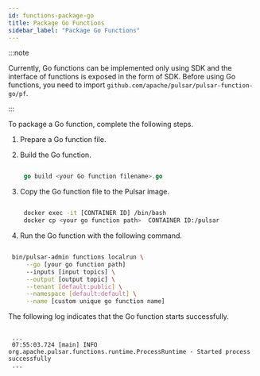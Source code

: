 ```yaml
---
id: functions-package-go
title: Package Go Functions
sidebar_label: "Package Go Functions"
---
```


:::note

Currently, Go functions can be implemented only using SDK and the interface of functions is exposed in the form of SDK. Before using Go functions, you need to import `github.com/apache/pulsar/pulsar-function-go/pf`. 

:::

To package a Go function, complete the following steps.

1. Prepare a Go function file.
2. Build the Go function.

   ```go

    go build <your Go function filename>.go

   ```

3. Copy the Go function file to the Pulsar image.

   ```bash

    docker exec -it [CONTAINER ID] /bin/bash
    docker cp <your go function path>  CONTAINER ID:/pulsar

   ```

  4. Run the Go function with the following command.

   ```bash

    bin/pulsar-admin functions localrun \
        --go [your go function path] 
        --inputs [input topics] \
        --output [output topic] \
        --tenant [default:public] \
        --namespace [default:default] \
        --name [custom unique go function name] 

   ```

   The following log indicates that the Go function starts successfully.

   ```text

    ...
    07:55:03.724 [main] INFO  org.apache.pulsar.functions.runtime.ProcessRuntime - Started process successfully
    ...

   ```
